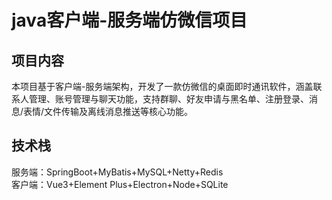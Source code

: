 #  java客户端-服务端仿微信项目
##  项目内容
本项目基于客户端-服务端架构，开发了一款仿微信的桌面即时通讯软件，涵盖联系人管理、账号管理与聊天功能，支持群聊、好友申请与黑名单、注册登录、消息/表情/文件传输及离线消息推送等核心功能。
##  技术栈
服务端：SpringBoot+MyBatis+MySQL+Netty+Redis  
客户端：Vue3+Element Plus+Electron+Node+SQLite
